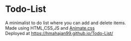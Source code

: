 # Todo-List
A minimalist to do list where you can add and delete items. <br />
Made using HTML,CSS,JS and [Animate.css](https://github.com/daneden/animate.css) <br />
Deployed at https://hmahajan99.github.io/Todo-List/
